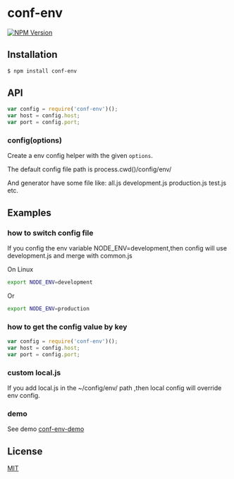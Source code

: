 # conf-env

[![NPM Version][npm-image]][npm-url]

## Installation

```bash
$ npm install conf-env
```

## API


```js
var config = require('conf-env')();
var host = config.host;
var port = config.port;
```

### config(options)

Create a env config helper with the given `options`.

The default config file path is process.cwd()/config/env/

And generator have some file like: all.js  development.js production.js test.js etc.


## Examples


### how to switch config file
 
If you config the env variable NODE_ENV=development,then config will use development.js and merge with common.js

On Linux

```bash
export NODE_ENV=development  
```

Or 
```bash
export NODE_ENV=production  
```

### how to get the config value by key

```js
var config = require('conf-env')();
var host = config.host;
var port = config.port;
```

### custom local.js

If you add local.js in the ~/config/env/ path ,then local config will override env config.

### demo 

See demo [conf-env-demo](https://github.com/perzy/conf-env-demo)


## License

[MIT](LICENSE)

[npm-image]: https://img.shields.io/npm/v/conf-env.svg
[npm-url]: https://npmjs.org/package/conf-env